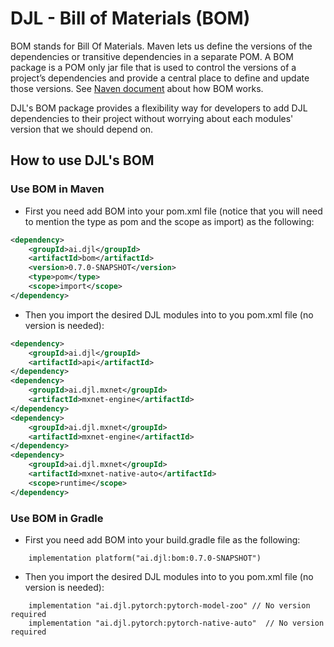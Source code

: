 # DJL - Bill of Materials (BOM)

BOM stands for Bill Of Materials. Maven lets us define the versions of the dependencies or transitive
dependencies in a separate POM. A BOM package is a POM only jar file that is used to control the versions
of a project’s dependencies and provide a central place to define and update those versions. 
See [Naven document](https://maven.apache.org/guides/introduction/introduction-to-dependency-mechanism.html#dependency-management)
about how BOM works.

DJL's BOM package provides a flexibility way for developers to add DJL dependencies to their project
without worrying about each modules' version that we should depend on.

## How to use DJL's BOM

### Use BOM in Maven 

- First you need add BOM into your pom.xml file (notice that you will need to mention the type as pom
and the scope as import) as the following:

```xml
<dependency>
    <groupId>ai.djl</groupId>
    <artifactId>bom</artifactId>
    <version>0.7.0-SNAPSHOT</version>
    <type>pom</type>
    <scope>import</scope>
</dependency>
```

- Then you import the desired DJL modules into to you pom.xml file (no version is needed): 

```xml
<dependency>
    <groupId>ai.djl</groupId>
    <artifactId>api</artifactId>
</dependency>
<dependency>
    <groupId>ai.djl.mxnet</groupId>
    <artifactId>mxnet-engine</artifactId>
</dependency>
<dependency>
    <groupId>ai.djl.mxnet</groupId>
    <artifactId>mxnet-engine</artifactId>
</dependency>
<dependency>
    <groupId>ai.djl.mxnet</groupId>
    <artifactId>mxnet-native-auto</artifactId>
    <scope>runtime</scope>
</dependency>
```

### Use BOM in Gradle

- First you need add BOM into your build.gradle file as the following:

```
    implementation platform("ai.djl:bom:0.7.0-SNAPSHOT")
```

- Then you import the desired DJL modules into to you pom.xml file (no version is needed): 

```
    implementation "ai.djl.pytorch:pytorch-model-zoo" // No version required
    implementation "ai.djl.pytorch:pytorch-native-auto"  // No version required
```
